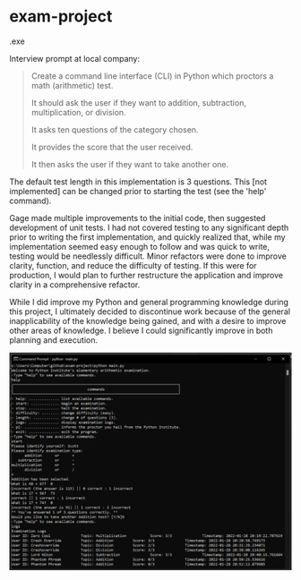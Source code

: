 # exam-project

.exe 

Interview prompt at local company:
>Create a command line interface (CLI) in Python which proctors a math (arithmetic) test.
>
>It should ask the user if they want to addition, subtraction, multiplication, or division.
>
>It asks ten questions of the category chosen.
>
>It provides the score that the user received.
>
>It then asks the user if they want to take another one.

The default test length in this implementation is 3 questions. This [not implemented] can be changed prior to starting the test (see the 'help' command).

Gage made multiple improvements to the initial code, then suggested development of unit tests. I had not covered testing to any significant depth prior to writing the first implementation, and quickly realized that, while my implementation seemed easy enough to follow and was quick to write, testing would be needlessly difficult. Minor refactors were done to improve clarity, function, and reduce the difficulty of testing. If this were for production, I would plan to further restructure the application and improve clarity in a comprehensive refactor.

While I did improve my Python and general programming knowledge during this project, I ultimately decided to discontinue work because of the general inapplicability of the knowledge being gained, and with a desire to improve other areas of knowledge. I believe I could significantly improve in both planning and execution.

![alt text](https://github.com/scott-sattler/exam-project/blob/main/screenshots/example_usage.png?raw=true)
